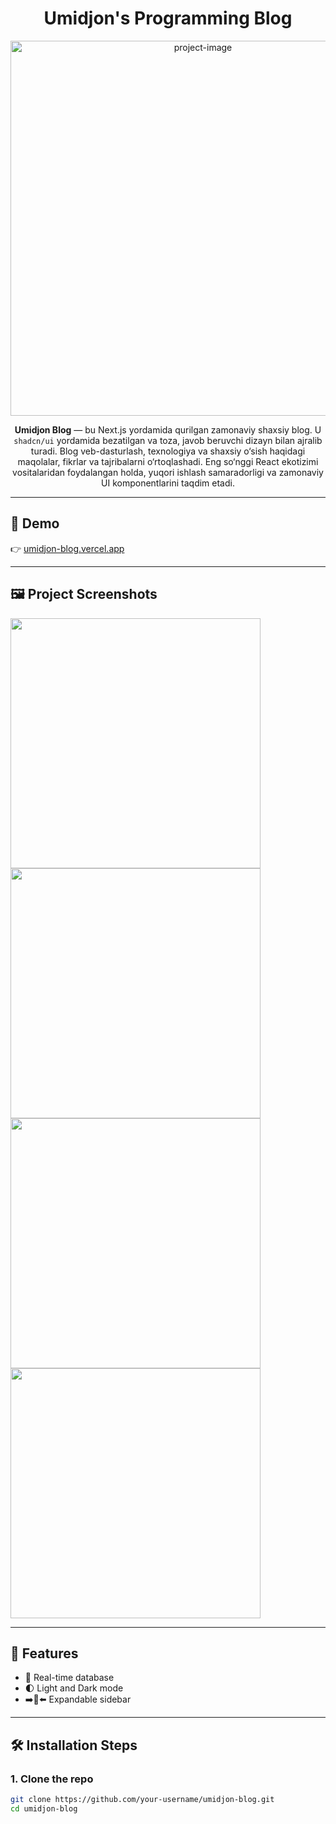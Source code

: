 <h1 align="center" id="title">Umidjon's Programming Blog</h1>

<p align="center">
  <img src="https://69f71mad3o.ufs.sh/f/sAdqIZ4nDxKeQRzdkIYP62gTmOFudZj1rt9oQpbV3fDGUn8l" alt="project-image" width="600"/>
</p>

<p align="center" id="description">
  <strong>Umidjon Blog</strong> — bu Next.js yordamida qurilgan zamonaviy shaxsiy blog. U <code>shadcn/ui</code> yordamida bezatilgan va toza, javob beruvchi dizayn bilan ajralib turadi. Blog veb-dasturlash, texnologiya va shaxsiy o‘sish haqidagi maqolalar, fikrlar va tajribalarni o‘rtoqlashadi. Eng so‘nggi React ekotizimi vositalaridan foydalangan holda, yuqori ishlash samaradorligi va zamonaviy UI komponentlarini taqdim etadi.
</p>

---

## 🚀 Demo

👉 [umidjon-blog.vercel.app](https://umidjon-blog.vercel.app/)

---

## 🖼 Project Screenshots

<p float="left">
  <img src="https://69f71mad3o.ufs.sh/f/sAdqIZ4nDxKeQRzdkIYP62gTmOFudZj1rt9oQpbV3fDGUn8l" width="400"/>
  <img src="https://69f71mad3o.ufs.sh/f/sAdqIZ4nDxKeSJwmOSus139xRP8t7ziVdlNUXIHAMepEKyc4" width="400"/>
  <img src="https://69f71mad3o.ufs.sh/f/sAdqIZ4nDxKe1k3Sk0yxzMD0tlRhrFnmAcoPaEw71qyuBeIK" width="400"/>
  <img src="https://69f71mad3o.ufs.sh/f/sAdqIZ4nDxKe9VcD71AnQP87gyesGpKD6qrRiBLTtvAafMV2" width="400"/>
</p>

---

## 🧐 Features

- 🔗 Real-time database
- 🌓 Light and Dark mode
- ➡️🔀⬅️ Expandable sidebar

---

## 🛠️ Installation Steps

### 1. Clone the repo

```bash
git clone https://github.com/your-username/umidjon-blog.git
cd umidjon-blog
